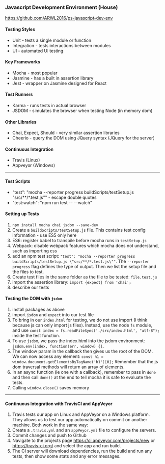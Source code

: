### Javascript Development Environment (House) 
https://github.com/ARWL2016/ps-javascript-dev-env 

#### Testing Styles
- Unit - tests a single module or function 
- Integration - tests interactions between modules 
- UI - automated UI testing 

#### Key Frameworks 
- Mocha - most popular
- Jasmine - has a built in assertion library
- Jest - wrapper on Jasmine designed for React

#### Test Runners 
- Karma - runs tests in actual browser  
- JSDOM - simulates the browser when testing Node (in memory dom)

#### Other Libraries 
- Chai, Expect, Should - very similar assertion libraries 
- Cheerio - query the DOM using JQuery syntax (JQuery for the server)

#### Continuous Integration 
- Travis (Linux)
- Appveyor (Windows)
--- 

#### Test Scripts 
- "test": "mocha --reporter progress buildScripts/testSetup.js \"src/**/*.test.js\"" - escape double quotes 
- "test:watch": "npm run test -- --watch"

#### Setting up Tests 
1. `npm install mocha chai jsdom --save-dev`  
2. Create a `buildScripts/testSetup.js` file. This contains test config information - use ES5 only here   
3. ES6: register babel to transpile before mocha runs in `testSetup.js`  
4. Webpack: disable webpack features which mocha does not understand, such as importing css  
5. add an npm test script: `"test": "mocha --reporter progress buildScripts/testSetup.js \"src/**/*.test.js\""`. The `--reporter progress` flag defines the type of output. Then we list the setup file and the files to test. 
6. Create test files in the same folder as the file to be tested: `file.test.js` 
7. import the assertion library: `import {expect} from 'chai';`  
8. describe our tests  

#### Testing the DOM with `jsdom`  
1. install packages as above  
2. import `jsdom` and `expect` into our test file  
3. To bring in our `index.html` for testing, we do not use import (I think because js can only import js files). Instead, use the node `fs` module, and use `const index = fs.readFileSync('./src/index.html', "utf-8");` inside the test function.  
4. To use `jsdom`, we pass the index.html into the jsdom environment: `jsdom.env(index, function(err, window) {}`. 
5. The window param in the callback then gives us the root of the DOM. We can now access any element: `const h1 = window.document.getElementsByTagName('h1')[0];` Remember that the js dom traversal methods will return an array of elements.  
6. In an async function (ie one with a callback), remember to pass in `done` and then call `done()` at the end to tell mocha it is safe to evaluate the tests.  
7. Calling `window.close()` saves memory  

---
#### Continuous Integration with TravisCI and AppVeyor 
1. Travis tests our app on Linux and AppVeyor on a Windows platform. They allows us to test our app automatically on commit on another machine. Both work in the same way:
2. Create a `.travis.yml` and an `appVeyor.yml` file to configure the servers. 
3. Commit changes and push to Github 
4. Navigate to the projects page https://ci.appveyor.com/projects/new or https://travis-ci.org/ and select the app and run build. 
5. The CI server will download dependencies, run the build and run any tests, then show some stats and any error messages.  
